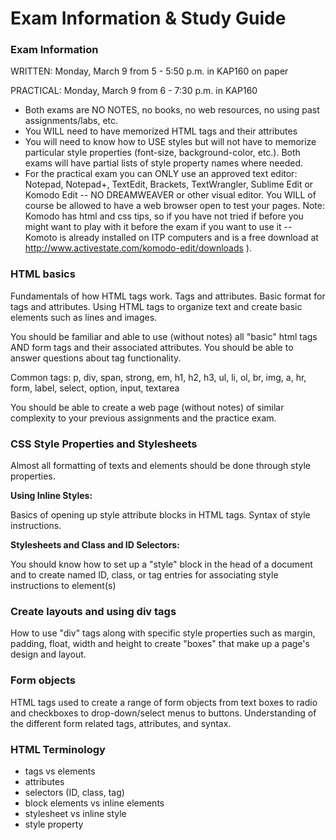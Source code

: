 Exam Information & Study Guide
===========

### Exam Information

WRITTEN: Monday, March 9 from 5 - 5:50 p.m. in KAP160 on paper

PRACTICAL: Monday, March 9 from 6 - 7:30 p.m. in KAP160

* Both exams are NO NOTES, no books, no web resources, no using past assignments/labs, etc.
* You WILL need to have memorized HTML tags and their attributes
* You will need to know how to USE styles but will not have to memorize particular style properties (font-size, background-color, etc.). Both exams will have partial lists of style property names where needed.
* For the practical exam you can ONLY use an approved text editor: Notepad, Notepad+, TextEdit, Brackets, TextWrangler, Sublime Edit or Komodo Edit -- NO DREAMWEAVER or other visual editor. You WILL of course be allowed to have a web browser open to test your pages. Note: Komodo has html and css tips, so if you have not tried if before you might want to play with it before the exam if you want to use it -- Komoto is already installed on ITP computers and is a free download at http://www.activestate.com/komodo-edit/downloads ).

### HTML basics

Fundamentals of how HTML tags work. Tags and attributes. Basic format for tags and attributes. Using HTML tags to organize text and create basic elements such as lines and images.

You should be familiar and able to use (without notes) all "basic" html tags AND form tags and their associated attributes.
You should be able to answer questions about tag functionality.

Common tags: p, div, span, strong, em, h1, h2, h3, ul, li, ol, br, img, a, hr, form, label, select, option, input, textarea
 
You should be able to create a web page (without notes) of similar complexity to your previous assignments and the practice exam.

### CSS Style Properties and Stylesheets

Almost all formatting of texts and elements should be done through style properties. 

__Using Inline Styles:__ 

Basics of opening up style attribute blocks in HTML tags. Syntax of style instructions.

__Stylesheets and Class and ID Selectors:__ 

You should know how to set up a "style" block in the head of a document and to create named ID, class, or tag entries for associating style instructions to element(s)

### Create layouts and using div tags

How to use "div" tags along with specific style properties such as margin, padding, float, width and height to create "boxes" that make up a page's design and layout. 

### Form objects

HTML tags used to create a range of form objects from text boxes to radio and checkboxes to drop-down/select menus to buttons. Understanding of the different form related tags, attributes, and syntax.

### HTML Terminology

* tags vs elements
* attributes
* selectors (ID, class, tag)
* block elements vs inline elements
* stylesheet vs inline style
* style property

